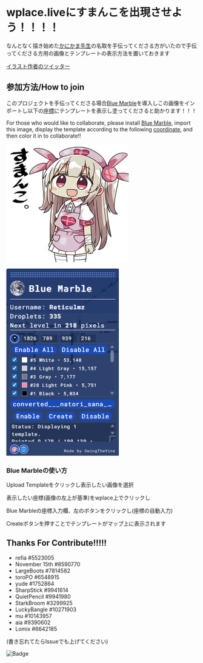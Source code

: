 # wplace.liveにすまんこを出現させよう！！！！

なんとなく描き始めた[かにかま先生](https://x.com/kanikama3gou)の名取を手伝ってくださる方がいたので手伝ってくださる方用の画像とテンプレートの表示方法を置いておきます

[イラスト作者のツイッター](https://x.com/kanikama3gou)

## 参加方法/How to join

このプロジェクトを手伝ってくださる場合[Blue Marble](https://bluemarble.camilledaguin.fr)を導入しこの画像をインポートし以下の[座標](https://wplace.live/?lat=38.1046167643574&lng=141.1417086530273&zoom=16.374232878672384)にテンプレートを表示し塗ってくださると助かります！！！

For those who would like to collaborate, please install [Blue Marble](https://bluemarble.camilledaguin.fr), import this image, display the template according to the following [coordinate](https://wplace.live/?lat=38.1046167643574&lng=141.1417086530273&zoom=16.374232878672384), and then color it in to collaborate!!

![NatoriSana](assets/converted_natori_sana_sana_channel_drawn_by_kanikama.png)

![NatoriSana](assets/bluemarble.png)

### Blue Marbleの使い方

Upload Templateをクリックし表示したい画像を選択

表示したい座標(画像の左上が基準)をwplace上でクリックし

Blue Marbleの座標入力欄、左のボタンをクリックし(座標の自動入力)

Createボタンを押すことでテンプレートがマップ上に表示されます

## Thanks For Contribute!!!!!

- refia #5523005
- November 15th #8590770
- LargeBoots #7814582
- toroPO #6548915
- yude #1752864
- SharpStick #9941614
- QuietPencil #9941980
- StarkBroom #3299925
- LuckyBangle #10271903
- mu #10143957
- aia #9390602
- Lomix #6642185

(書き忘れてたらIssueでも上げてください)

![Badge](https://hitscounter.dev/api/hit?url=https%3A%2F%2Fgithub.com%2FReticulmz%2Fwplace%2Fblob%2Fmain%2FREADME.md&label=Visit&icon=people&color=%233d8bfd&message=&style=flat&tz=Asia%2FTokyo)
